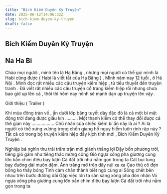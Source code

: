 ```yaml
---
title: "Bích Kiếm Duyên Kỳ Truyện"
date: 2025-06-12T14:06:32Z
slug: bich-kiem-duyen-ky-truyen
draft: false
---
```


## Bích Kiếm Duyên Kỳ Truyện

## Na Ha Bi

Chào mọi người , mình tên là Hạ Băng , nhưng mọi người có thể gọi mình là Habi cũng được ( Habi là viết tắt của Hạ Băng )  . Mình năm nay 12 tuổi , ở Hà Nội . Mình đọc rất nhiều các câu truyện kiếm hiệp , từ tiểu thuyết đến truyện tranh  . Đã viết rất nhiều các câu truyện cổ trang kiếm hiệp rồi nhưng chưa bao giờ up lên cả , thôi thì hôm nay mình sẽ mạnh dạn up truyện lên vậy  .
 
Giới thiệu ( Trailer )
 
 Khi mùa đông tràn về , ẩn dưới lớp băng tuyết dày đặc đó là cả một bí mật động trời đang được giấu kín ..........
 Một thanh kiếm có thể thay đổi được cả thế gian này ..................
 Chủ nhân của chiếc kiếm bí ẩn này là ai ? Ai là người có thể xưng vương trong chốn giang hồ nguy hiểm luôn rình rập này ? Tất cả có trong bộ truyện kiếm hiệp đầy kịch tính mới , Bích Kiếm Duyên Kỳ Truyện . 
 
Nghiệp bá nghìn thu trải trăm trận mới giành thắng lợi
Dậy bốn phương trời, tiếng gió gầm như tiếng thác mừng công
Gió ngựa xông pha giương cung lớn bắn chim điêu bay lượn
Cả đất trời như nằm gọn trong ta 
Cát bụi tung bay đường dài muôn dặm.
Ánh trăng mờ trên dãy núi xa xa
Cao thủ cô đợn bỗng ko thấy bóng
Tình cảm chân thành biết ngỏ cùng ai
Sống chết bên nhau trên bước đường dài
Gặp việc lớn ta sãn sàng xông pha đón nhận
Vó ngựa xông pha giương cung lớn bắn chim điêu bay lượn
Cả đất trời như nằm gọn trong ta